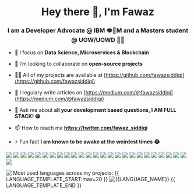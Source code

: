 <h1 align="center">Hey there 👋, I'm Fawaz</h1>
<h3 align="center">I am a Developer Advocate @ IBM 👁🐝M and a Masters student @ UOW/UOWD 👨‍💻</h3>

- 🔭 I focus on **Data Science, Microservices & Blockchain**

- 👯 I’m looking to collaborate on **open-source projects**

- 👨‍💻 All of my projects are available at [https://github.com/fawazsiddiqi](https://github.com/fawazsiddiqi)

- 📝 I regulary write articles on [https://medium.com/@fawazsiddiqi](https://medium.com/@fawazsiddiqi)

- 💬 Ask me about **all your development based questions, I AM FULL STACK! 😁**

- 📫 How to reach me **https://twitter.com/fawaz_siddiqi**

- ⚡ Fun fact **I am known to be awake at the weirdest times 😂**

![](https://img.shields.io/badge/C++-informational?style=flat-square&logo=c%2B%2B&logoColor=white&color=00599C)
![](https://img.shields.io/badge/C-informational?style=flat-square&logo=C&logoColor=white&color=A8B9CC)
![](https://img.shields.io/badge/Java-informational?style=flat-square&logo=Java&logoColor=white&color=007396)
![](https://img.shields.io/badge/Python-informational?style=flat-square&logo=Python&logoColor=white&color=3776AB)
![](https://img.shields.io/badge/JavaScript-informational?style=flat-square&logo=JavaScript&logoColor=white&color=F7DF1E)
![](https://img.shields.io/badge/NodeJS-informational?style=flat-square&logo=npm&logoColor=white&color=339933)
![](https://img.shields.io/badge/AngularJS-informational?style=flat-square&logo=angular&logoColor=white&color=E23237)
![](https://img.shields.io/badge/ReactJS-informational?style=flat-square&logo=React&logoColor=white&color=61DAFB)
![](https://img.shields.io/badge/R/RStudio-informational?style=flat-square&logo=R&logoColor=white&color=276DC3)
![](https://img.shields.io/badge/Swift-informational?style=flat-square&logo=swift&logoColor=white&color=FA7343)
![](https://img.shields.io/badge/HTML/CSS/HTML5-informational?style=flat-square&logo=html5&logoColor=white&color=E34F26)
![](https://img.shields.io/badge/PHP-informational?style=flat-square&logo=php&logoColor=white&color=777BB4)
![](https://img.shields.io/badge/Bash_Scripting-informational?style=flat-square&logo=gnu-bash&logoColor=white&color=4EAA25)
![](https://img.shields.io/badge/Red_Hat_OpenShift-informational?style=flat-square&logo=red-hat-open-shift&logoColor=white&color=EE0000)
![](https://img.shields.io/badge/Kubernetes-informational?style=flat-square&logo=kubernetes&logoColor=white&color=326CE5)
![](https://img.shields.io/badge/Docker-informational?style=flat-square&logo=docker&logoColor=white&color=2496ED)
![](https://img.shields.io/badge/Xamarin-informational?style=flat-square&logo=xamarin&logoColor=white&color=3498DB)
![](https://img.shields.io/badge/Hyperledger_Fabric-informational?style=flat-square&logo=hyper-ledger-fabric&logoColor=white&color=007396)
![](https://img.shields.io/badge/IBM_Cloud-informational?style=flat-square&logo=IBM&logoColor=white&color=054ADA)
![](https://img.shields.io/badge/Arduino-informational?style=flat-square&logo=arduino&logoColor=white&color=00979D)
![](https://img.shields.io/badge/TensorFlow-informational?style=flat-square&logo=tensorflow&logoColor=white&color=FF6F00)
![](https://img.shields.io/badge/Keras-informational?style=flat-square&logo=Keras&logoColor=white&color=D00000)
![](https://img.shields.io/badge/GoLang-informational?style=flat-square&logo=Go&logoColor=white&color=00ADD8)
![](https://img.shields.io/badge/MySQL-informational?style=flat-square&logo=mysql&logoColor=white&color=4479A1)
![](https://img.shields.io/badge/MongoDB-informational?style=flat-square&logo=mongodb&logoColor=white&color=47A248)
![](https://img.shields.io/badge/CouchDB-informational?style=flat-square&logo&logoColor=white&color=1F305F)


<a href="https://github.com/fawazsiddiqi">  
  <img align="left" src="https://github-readme-stats.fawazsiddiqi.vercel.app/api/?username=fawazsiddiqi&layout=compact&card_width=250&hide_border=true&theme=graywhite&hide_title=true&include_all_commits=true" /
</a>

<a>Most used languages across my projects:
{{ LANGUAGE_TEMPLATE_START:max=20 }}
![{{LANGUAGE_NAME}}](https://img.shields.io/static/v1?style=flat-square&label=%E2%A0%80&color=555&labelColor={{LANGUAGE_COLOR:uri}}&message={{LANGUAGE_NAME:uri}}%EF%B8%B1{{LANGUAGE_PERCENT:uri}}%25)
{{ LANGUAGE_TEMPLATE_END }}
</a>
